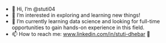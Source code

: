 - 👋 Hi, I’m @stuti04
- 👀 I’m interested in exploring and learning new things!
- 🌱 I’m currently learning data science and looking for full-time opportunities to gain hands-on experience in this field.
- 📫 How to reach me: www.linkedin.com/in/stuti-dhebar 🙂

<!---
stuti04/stuti04 is a ✨ special ✨ repository because its `README.md` (this file) appears on your GitHub profile.
You can click the Preview link to take a look at your changes.
--->
